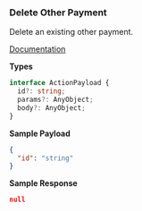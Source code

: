 ### Delete Other Payment

Delete an existing other payment.

[Documentation](https://developer.sage.com/accounting/reference/payments/#tag/Other-Payments/operation/deleteOtherPaymentsId)

**Types**

```ts
interface ActionPayload {
  id?: string;
  params?: AnyObject;
  body?: AnyObject;
}
```

**Sample Payload**

```json
{
  "id": "string"
}
```

**Sample Response**

```json
null
```
